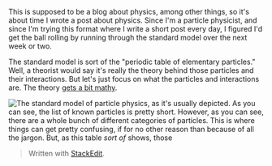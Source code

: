 This is supposed to be a blog about physics, among other things, so it's about time I wrote a post about physics. Since I'm a particle physicist, and since I'm trying this format where I write a short post every day, I figured I'd get the ball rolling by running through the standard model over the next week or two.

The standard model is sort of the "periodic table of elementary particles." Well, a theorist would say it's really the theory behind those particles and their interactions. But let's just focus on what the particles and interactions are. The theory [gets a bit mathy](https://tvtropes.org/pmwiki/pmwiki.php/Main/Understatement).

![The standard model of particle physics, as it's usually depicted.](https://upload.wikimedia.org/wikipedia/commons/0/00/Standard_Model_of_Elementary_Particles.svg)
As you can see, the list of known particles is pretty short. However, as you can see, there are a whole bunch of different categories of particles. This is where things can get pretty confusing, if for no other reason than because of all the jargon. But, as this table *sort of* shows, those 


> Written with [StackEdit](https://stackedit.io/).
<!--stackedit_data:
eyJoaXN0b3J5IjpbOTQ0Njg4ODkyLC0xMzA5NDUwMDE1LC0yMD
c5ODM5NTA0LDYxNTk5NjAyOV19
-->